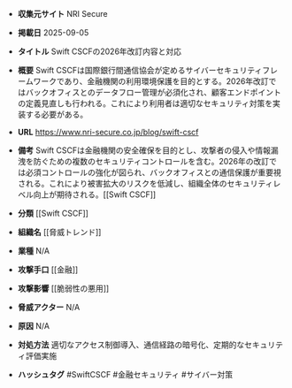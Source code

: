- **収集元サイト**
NRI Secure

- **掲載日**
2025-09-05

- **タイトル**
Swift CSCFの2026年改訂内容と対応

- **概要**
Swift CSCFは国際銀行間通信協会が定めるサイバーセキュリティフレームワークであり、金融機関の利用環境保護を目的とする。2026年改訂ではバックオフィスとのデータフロー管理が必須化され、顧客エンドポイントの定義見直しも行われる。これにより利用者は適切なセキュリティ対策を実装する必要がある。

- **URL**
https://www.nri-secure.co.jp/blog/swift-cscf

- **備考**
Swift CSCFは金融機関の安全確保を目的とし、攻撃者の侵入や情報漏洩を防ぐための複数のセキュリティコントロールを含む。2026年の改訂では必須コントロールの強化が図られ、バックオフィスとの通信保護が重要視される。これにより被害拡大のリスクを低減し、組織全体のセキュリティレベル向上が期待される。[[Swift CSCF]]

- **分類**
[[Swift CSCF]]

- **組織名**
[[脅威トレンド]]

- **業種**
N/A

- **攻撃手口**
[[金融]]

- **攻撃影響**
[[脆弱性の悪用]]

- **脅威アクター**
N/A

- **原因**
N/A

- **対処方法**
適切なアクセス制御導入、通信経路の暗号化、定期的なセキュリティ評価実施

- **ハッシュタグ**
#SwiftCSCF #金融セキュリティ #サイバー対策
